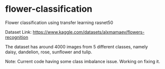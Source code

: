 # flower-classification
Flower classification using transfer learning rasnet50

Dataset Link: https://www.kaggle.com/datasets/alxmamaev/flowers-recognition

The dataset has around 4000 images from 5 different classes, namely daisy, dandelion, rose, sunflower and tulip.

Note: Current code having some class imbalance issue. Working on fixing it.
